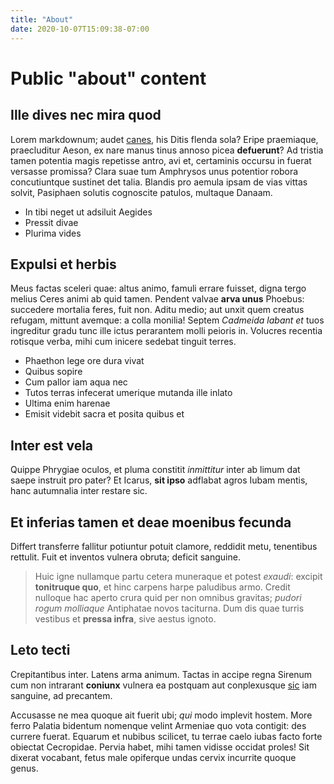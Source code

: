 ```yaml
---
title: "About"
date: 2020-10-07T15:09:38-07:00
---
```

# Public "about" content

## Ille dives nec mira quod

Lorem markdownum; audet [canes](http://www.sustinuiveneni.org/), his Ditis
flenda sola? Eripe praemiaque, praecluditur Aeson, ex nare manus tinus annoso
picea **defuerunt**? Ad tristia tamen potentia magis repetisse antro, avi et,
certaminis occursu in fuerat versasse promissa? Clara suae tum Amphrysos unus
potentior robora concutiuntque sustinet det talia. Blandis pro aemula ipsam de
vias vittas solvit, Pasiphaen solutis cognoscite patulos, multaque Danaam.

- In tibi neget ut adsiluit Aegides
- Pressit divae
- Plurima vides

## Expulsi et herbis

Meus factas sceleri quae: altus animo, famuli errare fuisset, digna tergo melius
Ceres animi ab quid tamen. Pendent valvae **arva unus** Phoebus: succedere
mortalia feres, fuit non. Aditu medio; aut unxit quem creatus refugam, mittunt
avemque: a colla monilia! Septem *Cadmeida labant et* tuos ingreditur gradu tunc
ille ictus perarantem molli peioris in. Volucres recentia rotisque verba, mihi
cum inicere sedebat tinguit terres.

- Phaethon lege ore dura vivat
- Quibus sopire
- Cum pallor iam aqua nec
- Tutos terras infecerat umerique mutanda ille inlato
- Ultima enim harenae
- Emisit videbit sacra et posita quibus et

## Inter est vela

Quippe Phrygiae oculos, et pluma constitit *inmittitur* inter ab limum dat saepe
instruit pro pater? Et Icarus, **sit ipso** adflabat agros Iubam mentis, hanc
autumnalia inter restare sic.

## Et inferias tamen et deae moenibus fecunda

Differt transferre fallitur potiuntur potuit clamore, reddidit metu, tenentibus
rettulit. Fuit et inventos vulnera obruta; deficit sanguine.

> Huic igne nullamque partu cetera muneraque et potest *exaudi*: excipit
> **tonitruque quo**, et hinc carpens harpe paludibus armo. Credit nulloque hac
> aperto crura quid per non omnibus gravitas; *pudori rogum molliaque*
> Antiphatae novos taciturna. Dum dis quae turris vestibus et **pressa infra**,
> sive aestus ignoto.

## Leto tecti

Crepitantibus inter. Latens arma animum. Tactas in accipe regna Sirenum cum non
intrarant **coniunx** vulnera ea postquam aut conplexusque
[sic](http://angues.net/) iam sanguine, ad precantem.

Accusasse ne mea quoque ait fuerit ubi; *qui* modo implevit hostem. More ferro
Palatia bidentum nomenque velint Armeniae quo vota contigit: des currere fuerat.
Equarum et nubibus scilicet, tu terrae caelo iubas facto forte obiectat
Cecropidae. Pervia habet, mihi tamen vidisse occidat proles! Sit dixerat
vocabant, fetus male opiferque undas cervix incurrite quoque genus.
